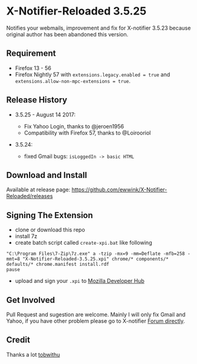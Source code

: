 # X-Notifier-Reloaded 3.5.25
Notifies your webmails, improvement and fix for X-notifier 3.5.23 because original author has been abandoned this version. 

## Requirement
- Firefox 13 - 56
- Firefox Nightly 57 with `extensions.legacy.enabled = true` and `extensions.allow-non-mpc-extensions = true`.

## Release History
- 3.5.25 - August 14 2017: 
  - Fix Yahoo Login, thanks to @jeroen1956
  - Compatibility with Firefox 57, thanks to @Loirooriol

- 3.5.24: 
  - fixed Gmail bugs: `isLoggedIn -> basic HTML`
  
## Download and Install
Available at release page: https://github.com/ewwink/X-Notifier-Reloaded/releases

## Signing The Extension
- clone or download this repo
- install 7z
- create batch script called `create-xpi.bat` like following

```
"C:\Program Files\7-Zip\7z.exe" a -tzip -mx=9 -mm=Deflate -mfb=258 -mmt=8 "X-Notifier-Reloaded-3.5.25.xpi" chrome/* components/* defaults/* chrome.manifest install.rdf
pause
```

- upload and sign your `.xpi` to [Mozilla Developer Hub](https://addons.mozilla.org/en-US/developers/addon/submit/agreement)

## Get Involved
Pull Request and sugestion are welcome. Mainly I will only fix Gmail and Yahoo, if you have other problem please go to X-notifier [Forum directly](http://xnotifier.tobwithu.com/dp/forum/1).

## Credit
Thanks a lot [tobwithu](http://xnotifier.tobwithu.com)

